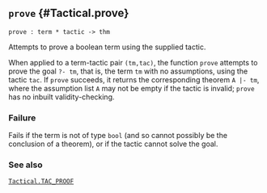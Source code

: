 ## `prove` {#Tactical.prove}


```
prove : term * tactic -> thm
```



Attempts to prove a boolean term using the supplied tactic.


When applied to a term-tactic pair `(tm,tac)`, the function `prove` attempts to
prove the goal `?- tm`, that is, the term `tm` with no assumptions, using the
tactic `tac`. If `prove` succeeds, it returns the corresponding theorem
`A |- tm`, where the assumption list `A` may not be empty if the tactic is
invalid; `prove` has no inbuilt validity-checking.

### Failure

Fails if the term is not of type `bool` (and so cannot possibly be
the conclusion of a theorem), or if the tactic cannot solve the goal.

### See also

[`Tactical.TAC_PROOF`](#Tactical.TAC_PROOF)

